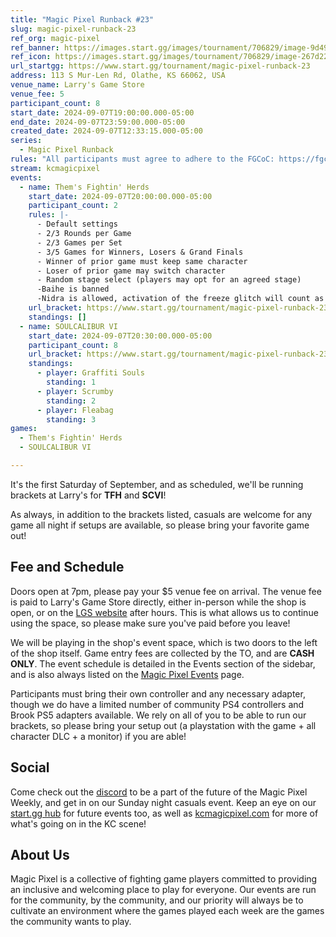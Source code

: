 ```yaml
---
title: "Magic Pixel Runback #23"
slug: magic-pixel-runback-23
ref_org: magic-pixel
ref_banner: https://images.start.gg/images/tournament/706829/image-9d4986a8862b93aa8b2db50e607a3f21.png?ehk=yhLbrvth1JRos812MQj9t%2BxkWMomN0J%2BEH1afvejRP8%3D&ehkOptimized=L8KjqlJ82NbHbjxy8l9%2Fux45lsE9ybXjH1ZZctAIm7A%3D
ref_icon: https://images.start.gg/images/tournament/706829/image-267d22bcf0f477b6cb3bd071e95ab41d.png?ehk=OintfPNDGBsygfqOawkktfaa%2Bk0V8zkYykYXNiFqUc4%3D&ehkOptimized=uSzZlW1WHyo02nSIXf%2FQnl%2Bhjt5Q1dV4bmXb8dA4I3w%3D
url_startgg: https://www.start.gg/tournament/magic-pixel-runback-23
address: 113 S Mur-Len Rd, Olathe, KS 66062, USA
venue_name: Larry's Game Store
venue_fee: 5
participant_count: 8
start_date: 2024-09-07T19:00:00.000-05:00
end_date: 2024-09-07T23:59:00.000-05:00
created_date: 2024-09-07T12:33:15.000-05:00
series:
  - Magic Pixel Runback
rules: "All participants must agree to adhere to the FGCoC: https://fgcoc.com/"
stream: kcmagicpixel
events:
  - name: Them's Fightin' Herds
    start_date: 2024-09-07T20:00:00.000-05:00
    participant_count: 2
    rules: |-
      - Default settings
      - 2/3 Rounds per Game
      - 2/3 Games per Set
      - 3/5 Games for Winners, Losers & Grand Finals
      - Winner of prior game must keep same character
      - Loser of prior game may switch character
      - Random stage select (players may opt for an agreed stage)
      -Baihe is banned
      -Nidra is allowed, activation of the freeze glitch will count as a loss
    url_bracket: https://www.start.gg/tournament/magic-pixel-runback-23/events/them-s-fightin-herds/brackets/1756307/2605235
    standings: []
  - name: SOULCALIBUR VI
    start_date: 2024-09-07T20:30:00.000-05:00
    participant_count: 8
    url_bracket: https://www.start.gg/tournament/magic-pixel-runback-23/events/soulcalibur-vi/brackets/1756306/2605234
    standings:
      - player: Graffiti Souls
        standing: 1
      - player: Scrumby
        standing: 2
      - player: Fleabag
        standing: 3
games:
  - Them's Fightin' Herds
  - SOULCALIBUR VI

---
```


It's the first Saturday of September, and as scheduled, we'll be running brackets at Larry's for **TFH** and **SCVI**!

As always, in addition to the brackets listed, casuals are welcome for any game all night if setups are available, so please bring your favorite game out! 

## Fee and Schedule

Doors open at 7pm, please pay your $5 venue fee on arrival. The venue fee is paid to Larry's Game Store directly, either in-person while the shop is open, or on the [LGS website](https://www.larrysgamestore.com/products/kc-magic-pixel-5) after hours. This is what allows us to continue using the space, so please make sure you've paid before you leave!

We will be playing in the shop's event space, which is two doors to the left of the shop itself. Game entry fees are collected by the TO, and are **CASH ONLY**. The event schedule is detailed in the Events section of the sidebar, and is also always listed on the [Magic Pixel Events](https://kcmagicpixel.com/events/) page.

Participants must bring their own controller and any necessary adapter, though we do have a limited number of community PS4 controllers and Brook PS5 adapters available. We rely on all of you to be able to run our brackets, so please bring your setup out (a playstation with the game + all character DLC + a monitor) if you are able!  

## Social

Come check out the [discord](https://discord.gg/jkmn6CVrrQ) to be a part of the future of the Magic Pixel Weekly, and get in on our Sunday night casuals event. Keep an eye on our [start.gg hub](https://www.start.gg/hub/magic-pixel) for future events too, as well as [kcmagicpixel.com](https://kcmagicpixel.com) for more of what's going on in the KC scene!

## About Us

Magic Pixel is a collective of fighting game players committed to providing an inclusive and welcoming place to play for everyone. Our events are run for the community, by the community, and our priority will always be to cultivate an environment where the games played each week are the games the community wants to play.
  